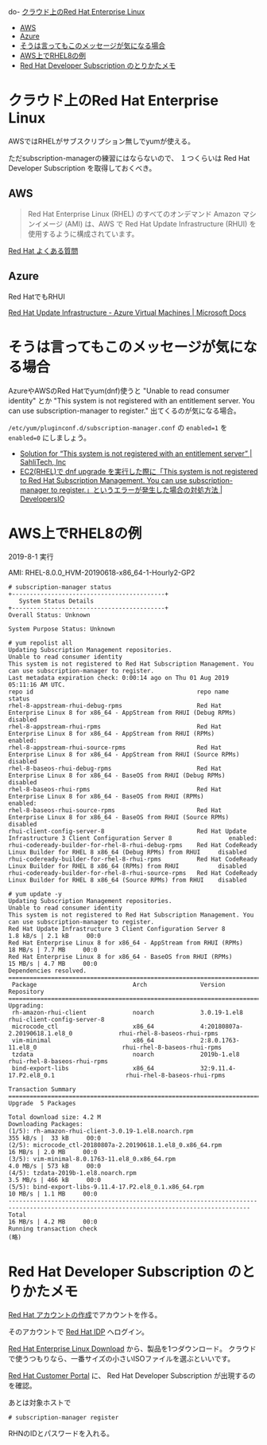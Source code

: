 do- [クラウド上のRed Hat Enterprise Linux](#クラウド上のred-hat-enterprise-linux)
  - [AWS](#aws)
  - [Azure](#azure)
- [そうは言ってもこのメッセージが気になる場合](#そうは言ってもこのメッセージが気になる場合)
- [AWS上でRHEL8の例](#aws上でrhel8の例)
- [Red Hat Developer Subscription のとりかたメモ](#red-hat-developer-subscription-のとりかたメモ)

# クラウド上のRed Hat Enterprise Linux

AWSではRHELがサブスクリプション無しでyumが使える。

ただsubscription-managerの練習にはならないので、
１つくらいは Red Hat Developer Subscription を取得しておくべき。

## AWS

> Red Hat Enterprise Linux (RHEL) のすべてのオンデマンド Amazon マシンイメージ (AMI) は、AWS で Red Hat Update Infrastructure (RHUI) を使用するように構成されています。

[Red Hat よくある質問](https://aws.amazon.com/jp/partners/redhat/faqs/)

## Azure

Red HatでもRHUI

[Red Hat Update Infrastructure - Azure Virtual Machines | Microsoft Docs](https://docs.microsoft.com/ja-jp/azure/virtual-machines/workloads/redhat/redhat-rhui)

# そうは言ってもこのメッセージが気になる場合

AzureやAWSのRed Hatでyum(dnf)使うと
"Unable to read consumer identity"
とか
"This system is not registered with an entitlement server. You can use subscription-manager to register."
出てくるのが気になる場合。

`/etc/yum/pluginconf.d/subscription-manager.conf`
の
`enabled=1`
を
`enabled=0`
にしましょう。

- [Solution for “This system is not registered with an entitlement server” | SahliTech, Inc](https://sahlitech.com/entitlement-server-fix/)
- [EC2(RHEL)で dnf upgrade を実行した際に「This system is not registered to Red Hat Subscription Management. You can use subscription-manager to register.」というエラーが発生した場合の対処方法 | DevelopersIO](https://dev.classmethod.jp/articles/tsnote-ec2-dnf-upgrade-error-001/)

# AWS上でRHEL8の例

2019-8-1 実行

AMI: RHEL-8.0.0_HVM-20190618-x86_64-1-Hourly2-GP2

```
# subscription-manager status
+-------------------------------------------+
   System Status Details
+-------------------------------------------+
Overall Status: Unknown

System Purpose Status: Unknown

# yum repolist all
Updating Subscription Management repositories.
Unable to read consumer identity
This system is not registered to Red Hat Subscription Management. You can use subscription-manager to register.
Last metadata expiration check: 0:00:14 ago on Thu 01 Aug 2019 05:11:16 AM UTC.
repo id                                              repo name                                                                    status
rhel-8-appstream-rhui-debug-rpms                     Red Hat Enterprise Linux 8 for x86_64 - AppStream from RHUI (Debug RPMs)     disabled
rhel-8-appstream-rhui-rpms                           Red Hat Enterprise Linux 8 for x86_64 - AppStream from RHUI (RPMs)           enabled:
rhel-8-appstream-rhui-source-rpms                    Red Hat Enterprise Linux 8 for x86_64 - AppStream from RHUI (Source RPMs)    disabled
rhel-8-baseos-rhui-debug-rpms                        Red Hat Enterprise Linux 8 for x86_64 - BaseOS from RHUI (Debug RPMs)        disabled
rhel-8-baseos-rhui-rpms                              Red Hat Enterprise Linux 8 for x86_64 - BaseOS from RHUI (RPMs)              enabled:
rhel-8-baseos-rhui-source-rpms                       Red Hat Enterprise Linux 8 for x86_64 - BaseOS from RHUI (Source RPMs)       disabled
rhui-client-config-server-8                          Red Hat Update Infrastructure 3 Client Configuration Server 8                enabled:
rhui-codeready-builder-for-rhel-8-rhui-debug-rpms    Red Hat CodeReady Linux Builder for RHEL 8 x86_64 (Debug RPMs) from RHUI     disabled
rhui-codeready-builder-for-rhel-8-rhui-rpms          Red Hat CodeReady Linux Builder for RHEL 8 x86_64 (RPMs) from RHUI           disabled
rhui-codeready-builder-for-rhel-8-rhui-source-rpms   Red Hat CodeReady Linux Builder for RHEL 8 x86_64 (Source RPMs) from RHUI    disabled

# yum update -y
Updating Subscription Management repositories.
Unable to read consumer identity
This system is not registered to Red Hat Subscription Management. You can use subscription-manager to register.
Red Hat Update Infrastructure 3 Client Configuration Server 8                                                   1.8 kB/s | 2.1 kB     00:0
Red Hat Enterprise Linux 8 for x86_64 - AppStream from RHUI (RPMs)                                               18 MB/s | 7.7 MB     00:0
Red Hat Enterprise Linux 8 for x86_64 - BaseOS from RHUI (RPMs)                                                  15 MB/s | 4.7 MB     00:0
Dependencies resolved.
==========================================================================================================================================
 Package                           Arch               Version                                    Repository
==========================================================================================================================================
Upgrading:
 rh-amazon-rhui-client             noarch             3.0.19-1.el8                               rhui-client-config-server-8
 microcode_ctl                     x86_64             4:20180807a-2.20190618.1.el8_0             rhui-rhel-8-baseos-rhui-rpms
 vim-minimal                       x86_64             2:8.0.1763-11.el8_0                        rhui-rhel-8-baseos-rhui-rpms
 tzdata                            noarch             2019b-1.el8                                rhui-rhel-8-baseos-rhui-rpms
 bind-export-libs                  x86_64             32:9.11.4-17.P2.el8_0.1                    rhui-rhel-8-baseos-rhui-rpms

Transaction Summary
==========================================================================================================================================
Upgrade  5 Packages

Total download size: 4.2 M
Downloading Packages:
(1/5): rh-amazon-rhui-client-3.0.19-1.el8.noarch.rpm                                                            355 kB/s |  33 kB     00:0
(2/5): microcode_ctl-20180807a-2.20190618.1.el8_0.x86_64.rpm                                                     16 MB/s | 2.0 MB     00:0
(3/5): vim-minimal-8.0.1763-11.el8_0.x86_64.rpm                                                                 4.0 MB/s | 573 kB     00:0
(4/5): tzdata-2019b-1.el8.noarch.rpm                                                                            3.5 MB/s | 466 kB     00:0
(5/5): bind-export-libs-9.11.4-17.P2.el8_0.1.x86_64.rpm                                                          10 MB/s | 1.1 MB     00:0
------------------------------------------------------------------------------------------------------------------------------------------
Total                                                                                                            16 MB/s | 4.2 MB     00:0
Running transaction check
(略)
```

# Red Hat Developer Subscription のとりかたメモ

[Red Hat アカウントの作成](https://www.redhat.com/wapps/ugc/register.html)でアカウントを作る。

そのアカウントで [Red Hat IDP](rhn.redhat.com) へログイン。

[Red Hat Enterprise Linux Download](https://developers.redhat.com/products/rhel/download) から、製品を1つダウンロード。
クラウドで使うつもりなら、一番サイズの小さいISOファイルを選ぶといいです。

[Red Hat Customer Portal](https://access.redhat.com/management/subscriptions) に、 Red Hat Developer Subscription が出現するのを確認。

あとは対象ホストで

```
# subscription-manager register
```

RHNのIDとパスワードを入れる。
